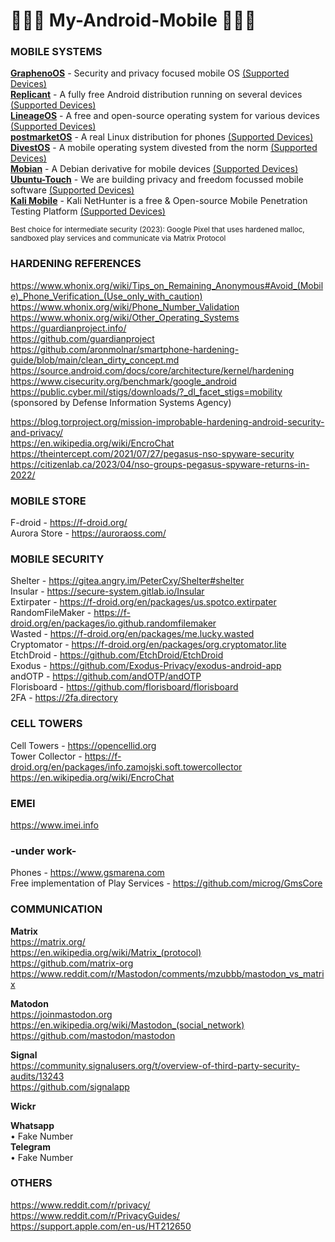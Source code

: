 # 📱📱📱 My-Android-Mobile 📱📱📱 

### MOBILE SYSTEMS
**[GraphenoOS](https://grapheneos.org)** - Security and privacy focused mobile OS [(Supported Devices)](https://grapheneos.org/faq#supported-devices)  
**[Replicant](https://www.replicant.us/)** - A fully free Android distribution running on several devices [(Supported Devices)](https://redmine.replicant.us/projects/replicant/wiki/DeviceStatus)  
**[LineageOS](https://wiki.lineageos.org/)** - A free and open-source operating system for various devices [(Supported Devices)](https://wiki.lineageos.org/devices/)  
**[postmarketOS](https://postmarketos.org/)** - A real Linux distribution for phones [(Supported Devices)](https://wiki.postmarketos.org/wiki/Devices)      
**[DivestOS](https://divestos.org/)** - A mobile operating system divested from the norm [(Supported Devices)](https://divestos.org/pages/devices)  
**[Mobian](https://mobian-project.org/)** - A Debian derivative for mobile devices [(Supported Devices)](https://wiki.debian.org/Mobian/Devices)  
**[Ubuntu-Touch](https://ubuntu-touch.io/)** - We are building privacy and freedom focussed mobile software [(Supported Devices)](https://ubports.com/nl/supported-products)  
**[Kali Mobile](https://www.kali.org/get-kali/#kali-mobile)** - Kali NetHunter is a free & Open-source Mobile Penetration Testing Platform [(Supported Devices)](https://www.kali.org/get-kali/#kali-mobile)  


<sub>Best choice for intermediate security (2023): Google Pixel that uses hardened malloc, sandboxed play services and communicate via Matrix Protocol</sub>    

### HARDENING REFERENCES  
https://www.whonix.org/wiki/Tips_on_Remaining_Anonymous#Avoid_(Mobile)_Phone_Verification_(Use_only_with_caution)  
https://www.whonix.org/wiki/Phone_Number_Validation  
https://www.whonix.org/wiki/Other_Operating_Systems  
https://guardianproject.info/  
https://github.com/guardianproject  
https://github.com/aronmolnar/smartphone-hardening-guide/blob/main/clean_dirty_concept.md    
https://source.android.com/docs/core/architecture/kernel/hardening  
https://www.cisecurity.org/benchmark/google_android  
https://public.cyber.mil/stigs/downloads/?_dl_facet_stigs=mobility (sponsored by Defense Information Systems Agency)      

https://blog.torproject.org/mission-improbable-hardening-android-security-and-privacy/  
https://en.wikipedia.org/wiki/EncroChat    
https://theintercept.com/2021/07/27/pegasus-nso-spyware-security    
https://citizenlab.ca/2023/04/nso-groups-pegasus-spyware-returns-in-2022/    


### MOBILE STORE  
F-droid - https://f-droid.org/  
Aurora Store - https://auroraoss.com/  

### MOBILE SECURITY  
Shelter - https://gitea.angry.im/PeterCxy/Shelter#shelter  
Insular - https://secure-system.gitlab.io/Insular  
Extirpater - https://f-droid.org/en/packages/us.spotco.extirpater  
RandomFileMaker - https://f-droid.org/en/packages/io.github.randomfilemaker  
Wasted - https://f-droid.org/en/packages/me.lucky.wasted  
Cryptomator - https://f-droid.org/en/packages/org.cryptomator.lite  
EtchDroid - https://github.com/EtchDroid/EtchDroid  
Exodus - https://github.com/Exodus-Privacy/exodus-android-app  
andOTP - https://github.com/andOTP/andOTP  
Florisboard - https://github.com/florisboard/florisboard  
2FA - https://2fa.directory  

### CELL TOWERS
Cell Towers - https://opencellid.org  
Tower Collector - https://f-droid.org/en/packages/info.zamojski.soft.towercollector  
https://en.wikipedia.org/wiki/EncroChat    

### EMEI   
https://www.imei.info  

### -under work-    
Phones - https://www.gsmarena.com  
Free implementation of Play Services - https://github.com/microg/GmsCore    

### COMMUNICATION

**Matrix**        
https://matrix.org/    
https://en.wikipedia.org/wiki/Matrix_(protocol)    
https://github.com/matrix-org    
https://www.reddit.com/r/Mastodon/comments/mzubbb/mastodon_vs_matrix    

**Matodon**    
https://joinmastodon.org    
https://en.wikipedia.org/wiki/Mastodon_(social_network)    
https://github.com/mastodon/mastodon    

**Signal**  
https://community.signalusers.org/t/overview-of-third-party-security-audits/13243    
https://github.com/signalapp    

**Wickr**  

**Whatsapp**    
• Fake Number    
**Telegram**    
• Fake Number    

### OTHERS
https://www.reddit.com/r/privacy/    
https://www.reddit.com/r/PrivacyGuides/    
https://support.apple.com/en-us/HT212650    


